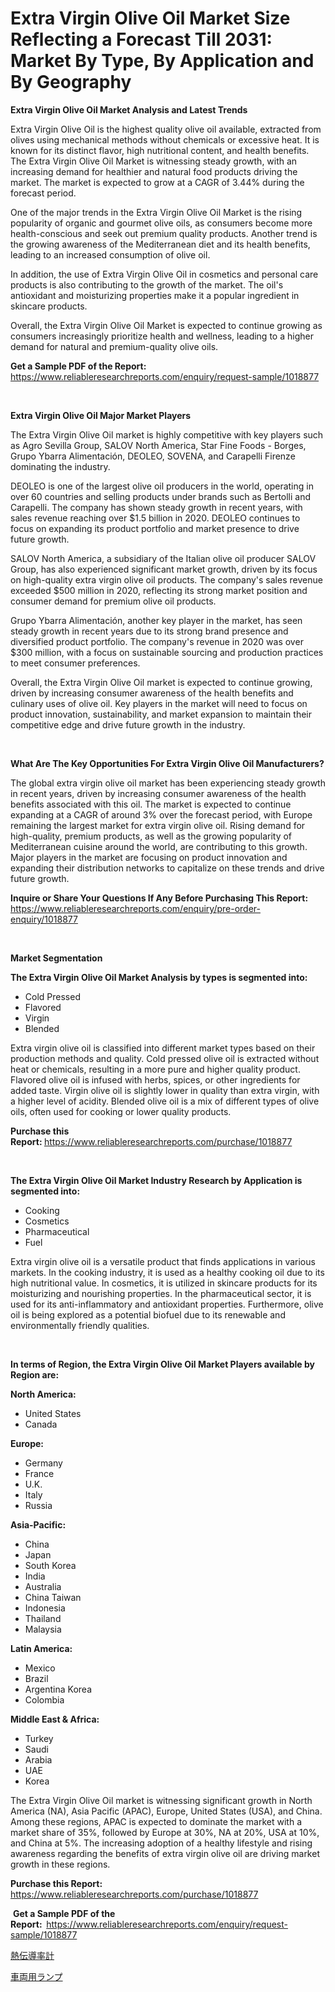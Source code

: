 <p><h1>Extra Virgin Olive Oil Market Size Reflecting a Forecast Till 2031: Market By Type, By Application and By Geography</h1></p><p><strong>Extra Virgin Olive Oil Market Analysis and Latest Trends</strong></p>
<p><p>Extra Virgin Olive Oil is the highest quality olive oil available, extracted from olives using mechanical methods without chemicals or excessive heat. It is known for its distinct flavor, high nutritional content, and health benefits. The Extra Virgin Olive Oil Market is witnessing steady growth, with an increasing demand for healthier and natural food products driving the market. The market is expected to grow at a CAGR of 3.44% during the forecast period.</p><p>One of the major trends in the Extra Virgin Olive Oil Market is the rising popularity of organic and gourmet olive oils, as consumers become more health-conscious and seek out premium quality products. Another trend is the growing awareness of the Mediterranean diet and its health benefits, leading to an increased consumption of olive oil.</p><p>In addition, the use of Extra Virgin Olive Oil in cosmetics and personal care products is also contributing to the growth of the market. The oil's antioxidant and moisturizing properties make it a popular ingredient in skincare products.</p><p>Overall, the Extra Virgin Olive Oil Market is expected to continue growing as consumers increasingly prioritize health and wellness, leading to a higher demand for natural and premium-quality olive oils.</p></p>
<p><strong>Get a Sample PDF of the Report:&nbsp;</strong> <a href="https://www.reliableresearchreports.com/enquiry/request-sample/1018877">https://www.reliableresearchreports.com/enquiry/request-sample/1018877</a></p>
<p>&nbsp;</p>
<p><strong>Extra Virgin Olive Oil Major Market Players</strong></p>
<p><p>The Extra Virgin Olive Oil market is highly competitive with key players such as Agro Sevilla Group, SALOV North America, Star Fine Foods - Borges, Grupo Ybarra Alimentación, DEOLEO, SOVENA, and Carapelli Firenze dominating the industry.</p><p>DEOLEO is one of the largest olive oil producers in the world, operating in over 60 countries and selling products under brands such as Bertolli and Carapelli. The company has shown steady growth in recent years, with sales revenue reaching over $1.5 billion in 2020. DEOLEO continues to focus on expanding its product portfolio and market presence to drive future growth.</p><p>SALOV North America, a subsidiary of the Italian olive oil producer SALOV Group, has also experienced significant market growth, driven by its focus on high-quality extra virgin olive oil products. The company's sales revenue exceeded $500 million in 2020, reflecting its strong market position and consumer demand for premium olive oil products.</p><p>Grupo Ybarra Alimentación, another key player in the market, has seen steady growth in recent years due to its strong brand presence and diversified product portfolio. The company's revenue in 2020 was over $300 million, with a focus on sustainable sourcing and production practices to meet consumer preferences.</p><p>Overall, the Extra Virgin Olive Oil market is expected to continue growing, driven by increasing consumer awareness of the health benefits and culinary uses of olive oil. Key players in the market will need to focus on product innovation, sustainability, and market expansion to maintain their competitive edge and drive future growth in the industry.</p></p>
<p>&nbsp;</p>
<p><strong>What Are The Key Opportunities For Extra Virgin Olive Oil Manufacturers?</strong></p>
<p><p>The global extra virgin olive oil market has been experiencing steady growth in recent years, driven by increasing consumer awareness of the health benefits associated with this oil. The market is expected to continue expanding at a CAGR of around 3% over the forecast period, with Europe remaining the largest market for extra virgin olive oil. Rising demand for high-quality, premium products, as well as the growing popularity of Mediterranean cuisine around the world, are contributing to this growth. Major players in the market are focusing on product innovation and expanding their distribution networks to capitalize on these trends and drive future growth.</p></p>
<p><strong>Inquire or Share Your Questions If Any Before Purchasing This Report:</strong> <a href="https://www.reliableresearchreports.com/enquiry/pre-order-enquiry/1018877">https://www.reliableresearchreports.com/enquiry/pre-order-enquiry/1018877</a></p>
<p>&nbsp;</p>
<p><strong>Market Segmentation</strong></p>
<p><strong>The Extra Virgin Olive Oil Market Analysis by types is segmented into:</strong></p>
<p><ul><li>Cold Pressed</li><li>Flavored</li><li>Virgin</li><li>Blended</li></ul></p>
<p><p>Extra virgin olive oil is classified into different market types based on their production methods and quality. Cold pressed olive oil is extracted without heat or chemicals, resulting in a more pure and higher quality product. Flavored olive oil is infused with herbs, spices, or other ingredients for added taste. Virgin olive oil is slightly lower in quality than extra virgin, with a higher level of acidity. Blended olive oil is a mix of different types of olive oils, often used for cooking or lower quality products.</p></p>
<p><strong>Purchase this Report:&nbsp;</strong><a href="https://www.reliableresearchreports.com/purchase/1018877">https://www.reliableresearchreports.com/purchase/1018877</a></p>
<p>&nbsp;</p>
<p><strong>The Extra Virgin Olive Oil Market Industry Research by Application is segmented into:</strong></p>
<p><ul><li>Cooking</li><li>Cosmetics</li><li>Pharmaceutical</li><li>Fuel</li></ul></p>
<p><p>Extra virgin olive oil is a versatile product that finds applications in various markets. In the cooking industry, it is used as a healthy cooking oil due to its high nutritional value. In cosmetics, it is utilized in skincare products for its moisturizing and nourishing properties. In the pharmaceutical sector, it is used for its anti-inflammatory and antioxidant properties. Furthermore, olive oil is being explored as a potential biofuel due to its renewable and environmentally friendly qualities.</p></p>
<p>&nbsp;</p>
<p><strong>In terms of Region, the Extra Virgin Olive Oil Market Players available by Region are:</strong></p>
<p>
    <p> <strong> North America: </strong>
        <ul>
            <li>United States</li>
            <li>Canada</li>
        </ul>
        </p> 
    <p> <strong> Europe: </strong>
        <ul>
            <li>Germany</li>
            <li>France</li>
            <li>U.K.</li>
            <li>Italy</li>
            <li>Russia</li>
        </ul>
        </p> 
    <p> <strong> Asia-Pacific: </strong>
        <ul>
            <li>China</li>
            <li>Japan</li>
            <li>South Korea</li>
            <li>India</li>
            <li>Australia</li>
            <li>China Taiwan</li>
            <li>Indonesia</li>
            <li>Thailand</li>
            <li>Malaysia</li>
        </ul>
        </p> 
    <p> <strong> Latin America: </strong>
        <ul>
            <li>Mexico</li>
            <li>Brazil</li>
            <li>Argentina Korea</li>
            <li>Colombia</li>
        </ul>
        </p> 
    <p> <strong> Middle East & Africa: </strong>
        <ul>
            <li>Turkey</li>
            <li>Saudi</li>
            <li>Arabia</li>
            <li>UAE</li>
            <li>Korea</li>
        </ul>
    </p>
    </p>
<p><p>The Extra Virgin Olive Oil market is witnessing significant growth in North America (NA), Asia Pacific (APAC), Europe, United States (USA), and China. Among these regions, APAC is expected to dominate the market with a market share of 35%, followed by Europe at 30%, NA at 20%, USA at 10%, and China at 5%. The increasing adoption of a healthy lifestyle and rising awareness regarding the benefits of extra virgin olive oil are driving market growth in these regions.</p></p>
<p><strong>Purchase this Report: </strong><a href="https://www.reliableresearchreports.com/purchase/1018877">https://www.reliableresearchreports.com/purchase/1018877</a></p>
<p>&nbsp;<strong>Get a Sample PDF of the Report:&nbsp;&nbsp;</strong><a href="https://www.reliableresearchreports.com/enquiry/request-sample/1018877">https://www.reliableresearchreports.com/enquiry/request-sample/1018877</a></p>
<p><strong></strong></p>
<p><p><a href="https://github.com/Sophiaard2003/Market-Research-Report-List-1/blob/main/418763417350.md">熱伝導率計</a></p><p><a href="https://medium.com/@diegomoen2016/%E8%BB%8A%E4%B8%A1%E3%83%A9%E3%83%B3%E3%83%97%E5%B8%82%E5%A0%B4%E3%81%AE%E8%A6%8F%E6%A8%A1%E3%81%AF-%E3%82%B0%E3%83%AD%E3%83%BC%E3%83%90%E3%83%AB%E7%94%A3%E6%A5%AD%E3%81%AE%E6%9C%80%E9%81%A9%E3%81%AA%E3%83%9E%E3%83%BC%E3%82%B1%E3%83%86%E3%82%A3%E3%83%B3%E3%82%B0%E3%83%81%E3%83%A3%E3%83%8D%E3%83%AB%E3%82%92%E6%98%8E%E3%82%89%E3%81%8B%E3%81%AB%E3%81%97%E3%81%A6%E3%81%84%E3%81%BE%E3%81%99-adfb8305e86c">車両用ランプ</a></p></p>